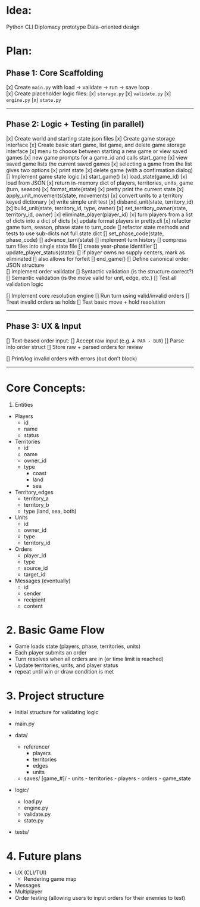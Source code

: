 # Idea:

Python CLI Diplomacy prototype
Data-oriented design

# Plan:

## Phase 1: Core Scaffolding

[x] Create `main.py` with load → validate → run → save loop  
[x] Create placeholder logic files:
    [x] `storage.py`
    [x] `validate.py`
    [x] `engine.py`
    [x] `state.py`

---

##  Phase 2: Logic + Testing (in parallel)

[x] Create world and starting state json files
[x] Create game storage interface
[x] Create basic start game, list game, and delete game storage interface
    [x] menu to choose between starting a new game or view saved games
	[x] new game prompts for a game_id and calls start_game
	[x] view saved game lists the current saved games
	    [x] selecting a game from the list gives two options
		[x] print state
		[x] delete game (with a confirmation dialog)  
[] Implement game state logic
    [x] start_game()
    [x] load_state(game_id)
	[x] load from JSON
	[x] return in-memory dict of players, territories, units, game (turn, season)
    [x] format_state(state)
	[x] pretty print the current state
    [x] apply_unit_movements(state, movements)
	[x] convert units to a territory keyed dictionary
	[x] write simple unit test
    [x] disband_unit(state, territory_id)
    [x] build_unit(state, territory_id, type, owner)
    [x] set_territory_owner(state, territory_id, owner)
    [x] eliminate_player(player_id)
	[x] turn players from a list of dicts into a dict of dicts
	[x] update format players in pretty.cli
    [x] refactor game turn, season, phase state to turn_code
    [] refactor state methods and tests to use sub-dicts not full state dict
    [] set_phase_code(state, phase_code)
    [] advance_turn(state)
	[] implement turn history
	    [] compress turn files into single state file
	    [] create year-phase identifier
    [] update_player_status(state):
	[] if player owns no supply centers, mark as eliminated
	[] also allows for forfeit
    [] end_game()
[] Define canonical order JSON structure  
[] Implement order validator
    [] Syntactic validation (is the structure correct?)
    [] Semantic validation (is the move valid for unit, edge, etc.)
    [] Test all validation logic

[] Implement core resolution engine
    [] Run turn using valid/invalid orders
    [] Treat invalid orders as holds
    [] Test basic move + hold resolution

---

##  Phase 3: UX & Input


[] Text-based order input:
    [] Accept raw input (e.g. `A PAR - BUR`)
    [] Parse into order struct
    [] Store raw + parsed orders for review

[] Print/log invalid orders with errors (but don’t block)

---

# Core Concepts:

1. Entities
- Players
	- id
	- name
	- status
- Territories
	- id
	- name
	- owner_id
	- type
        - coast
        - land
        - sea
- Territory_edges
    - territory_a
    - territory_b
    - type (land, sea, both)
- Units
	- id
	- owner_id
	- type
    - territory_id
- Orders
	- player_id
	- type
	- source_id
	- target_id
- Messages (eventually)
	- id
	- sender
	- recipient
	- content

# 2. Basic Game Flow
- Game loads state (players, phase, territories, units)
- Each player submits an order
- Turn resolves when all orders are in (or time limit is reached)
- Update territories, units, and player status
- repeat until win or draw condition is met

# 3. Project structure
- Initial structure for validating logic

- main.py
- data/
    - reference/
        - players
        - territories
        - edges
        - units
    - saves/
        [game_#]/
            - units
            - territories
            - players
            - orders
            - game_state
- logic/
    - load.py
    - engine.py
    - validate.py
    - state.py
- tests/

# 4. Future plans
- UX (CLI/TUI)
    - Rendering game map
- Messages
- Multiplayer
- Order testing (allowing users to input orders for their enemies to test)
